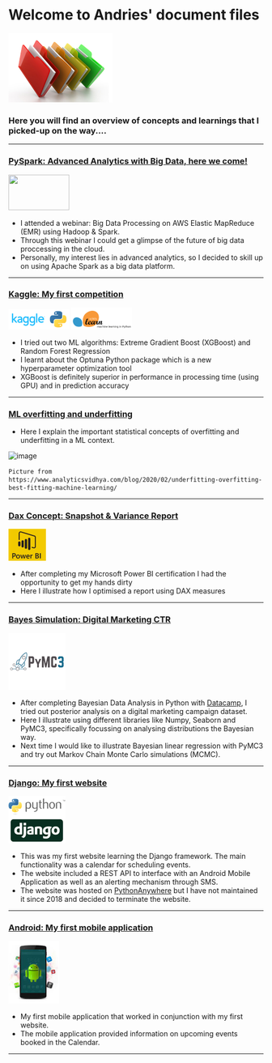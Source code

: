 
# Welcome to Andries' document files

![](/images/files_picture_small.png)

### Here you will find an overview of concepts and learnings that I picked-up on the way.... 

---

### [PySpark: Advanced Analytics with Big Data, here we come!](https://andriescoetsee.github.io/Docs/)

<img src="https://user-images.githubusercontent.com/34986276/132637996-085a0c74-3f64-4aa6-970e-08d16fac5d45.png" width="120" height="70">

* I attended a webinar: Big Data Processing on AWS Elastic MapReduce (EMR) using Hadoop & Spark.
* Through this webinar I could get a glimpse of the future of big data proccessing in the cloud. 
* Personally, my interest lies in advanced analytics, so I decided to skill up on using Apache Spark as a big data platform. 



---

### [Kaggle: My first competition](https://andriescoetsee.github.io/my_first_kaggle_competition)

![](/images/kaggle_2.png) ![](/images/sklearn_2.png)
* I tried out two ML algorithms: Extreme Gradient Boost (XGBoost) and Random Forest Regression
* I learnt about the Optuna Python package which is a new hyperparameter optimization tool
* XGBoost is definitely superior in performance in processing time (using GPU) and in prediction accuracy


---

### [ML overfitting and underfitting](https://andriescoetsee.github.io/ml_overfitting_underfitting/)

* Here I explain the important statistical concepts of overfitting and underfitting in a ML context.

![image](https://user-images.githubusercontent.com/34986276/130843510-b1b9aa21-f503-491f-82c7-9374cb0d73ef.png)
```
Picture from https://www.analyticsvidhya.com/blog/2020/02/underfitting-overfitting-best-fitting-machine-learning/
```
---

### [Dax Concept: Snapshot & Variance Report](https://andriescoetsee.github.io/dax_snapshot_variance_report) 

![](/images/powerBI_small2.png)

* After completing my Microsoft Power BI certification I had the opportunity to get my hands dirty
* Here I illustrate how I optimised a report using DAX measures 

---

### [Bayes Simulation: Digital Marketing CTR](https://andriescoetsee.github.io/bayes_ctr_simulation/)
![](/images/PyMC3_2.png)
* After completing Bayesian Data Analysis in Python with [Datacamp](https://www.datacamp.com/), I tried out posterior analysis on a digital marketing campaign dataset.
* Here I illustrate using different libraries like Numpy, Seaborn and PyMC3, specifically focussing on analysing distributions the Bayesian way.
* Next time I would like to illustrate Bayesian linear regression with PyMC3 and try out Markov Chain Monte Carlo simulations (MCMC). 

---

### [Django: My first website](https://github.com/andriescoetsee/my_first_website_Django) 

 ![](/images/django_python_logo_small.png)
 
* This was my first website learning the Django framework. The main functionality was a calendar for scheduling events.
* The website included a REST API to interface with an Android Mobile Application as well as an alerting mechanism through SMS.
* The website was hosted on [PythonAnywhere](https://www.pythonanywhere.com) but I have not maintained it since 2018 and decided to terminate the website.

 ---

### [Android: My first mobile application](https://github.com/andriescoetsee/my_first_mobile_app_Android) 

 ![](/images/android_logo_small.png)
 
* My first mobile application that worked in conjunction with my first website.
* The mobile application provided information on upcoming events booked in the Calendar.
 
 ---
